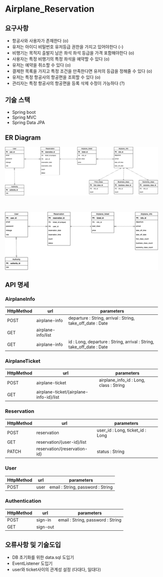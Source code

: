 # Airplane_Reservation

## 요구사항
- 항공사와 사용자가 존재한다 (o)
- 유저는 아이디 비밀번호 유저등급 권한을 가지고 있어야한다 (-)
- 비행기는 목적지 출발지 남은 좌석 좌석 등급을 가격 포함해야한다 (o)
- 사용자는 특정 비행기의 특정 좌석을 예약할 수 있다 (o)
- 유저는 예약을 취소할 수 있다 (o)
- 결제한 목록을 가지고 특정 조건을 만족한다면 유저의 등급을 정해줄 수 있다 (o)
- 유저는 특정 항공사의 항공편을 조회할 수 있다 (o)
- 관리자는 특정 항공사의 항공편을 등록 삭제 수정이 가능하다 (?)

## 기술 스택
- Spring boot
- Spring MVC
- Spring Data JPA

## ER Diagram
![Airplane_Reservation](./img/Airplane_Reservation(1).png)
<br></br>
<br></br>
![Airplane_Reservation](./img/Airplane_Reservation(2)%20(1).png)

## API 명세

### AirplaneInfo

|HttpMethod|url|parameters|
|---|---|---|
|POST|airplane-info| departure : String, arrival : String, take_off_date : Date|
|GET|airplane-info/list||
|GET|airplane-info|id : Long, departure : String, arrival : String, take_off_date : Date|  

### AirplaneTicket

|HttpMethod|url|parameters|
|---|---|---|
|POST|airplane-ticket|airplane_info_id : Long, class : String|
|GET|airplane-ticket/{airplane-info-id}/list||

### Reservation

|HttpMethod|url|parameters|
|---|---|---|
|POST|reservation|user_id : Long, ticket_id : Long|
|GET|reservation/{user-id}/list||
|PATCH|reservation/{reservation-id}|status : String|

### User

|HttpMethod|url|parameters|
|---|---|---|
|POST|user|email : String, password : String|

### Authentication

|HttpMethod|url|parameters|
|---|---|---|
|POST|sign-in|email : String, password : String|
|GET|sign-out|

## 오류사항 및 기술도입
- DB 초기화를 위한 data.sql 도입기
- EventListener 도입기
- user와 ticket사이의 관계성 설정 (다대다, 일대다)
